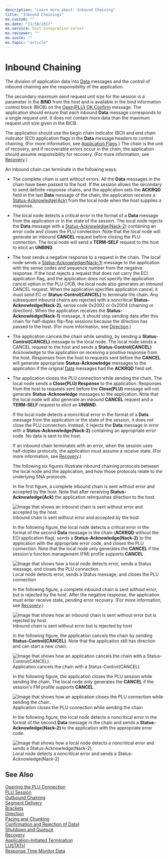```yaml
---
description: "Learn more about: Inbound Chaining"
title: "Inbound Chaining1"
ms.custom: ""
ms.date: "11/30/2017"
ms.service: host-integration-server
ms.reviewer: ""
ms.suite: ""
ms.topic: "article"
---
```

# Inbound Chaining
The division of application data into [Data](./data1.md) messages and the control of inbound chaining are the responsibility of the application.  
  
 The secondary maximum send request unit size for the session is a parameter in the **BIND** from the host and is available in the bind information control block (BICB) on the [Open(PLU) OK Confirm](./open-plu-oconfirm1.md) message. The application should ensure that each inbound **Data** message corresponds to a single request unit. It does not contain more data than the maximum request unit size given in the BICB.  
  
 The application should use the begin chain indicator (BCI) and end chain indicator (ECI) application flags in the **Data** message headers to control chaining. (For more information, see [Application Flags](../core/application-flags1.md).) The chain is the unit of recovery, and if recoverable errors occur in the chain, the application should assume responsibility for recovery. (For more information, see [Recovery](../core/recovery1.md).)  
  
 An inbound chain can terminate in the following ways:  
  
- The complete chain is sent without errors. All the **Data** messages in the chain have been passed to the host. If the session allows the secondary to send definite-response chains, and the application sets the **ACKRQD** field in the last **Data** message of the chain, the application receives a [Status-Acknowledge(Ack)](./status-acknowledge-ack-2.md) from the local node when the host supplies a response.  
  
- The local node detects a critical error in the format of a **Data** message from the application or in the state of the session. The local node rejects the **Data** message with a [Status-Acknowledge(Nack-2)](./status-acknowledge-nack-2-2.md) containing an error code and closes the PLU connection. Note that the local node will generate an inbound **CANCEL** request before closing the PLU connection. The local node will send a **TERM-SELF** request to the host to elicit an **UNBIND**.  
  
- The host sends a negative response to a request in the chain. The local node sends a [Status-Acknowledge(Nack-1)](./status-acknowledge-nack-1-1.md) message to the application with the sense codes and sequence number from the negative response. If the host rejects a request that does not carry the ECI application flag, and the application does not specify the application cancel option in the PLU CICB, the local node also generates an inbound CANCEL request. When the application specifies application cancel, it must send EC or **Status-Control(CANCEL)** to terminate the chain. Any subsequent inbound chains are rejected with a noncritical **Status-Acknowledge(Nack-2)**, sense code 0x2002 or 0x2004 (chaining or direction). When the application receives the **Status-Acknowledge(Nack-1)** message, it should stop sending data after this chain for half-duplex flip-flop sessions because the direction has passed to the host. (For more information, see [Direction](../core/direction1.md).)  
  
- The application cancels the chain while sending, by sending a **Status-Control(CANCEL)** message to the local node. The local node sends a CANCEL request to the host and sends a **Status-Control(CANCEL)** Acknowledge to the application on receiving a positive response from the host. Responses from the host to requests sent before the **CANCEL** will generate appropriate **Status-Acknowledge** messages to the application if the original [Data](./data1.md) messages had the **ACKRQD** field set.  
  
- The application closes the PLU connection while sending the chain. The local node sends a **Close(PLU) Response** to the application. Responses from the host to requests sent before the **Close(PLU)** message will not generate **Status-Acknowledge** messages to the application. Note that the local node will also generate an inbound **CANCEL** request and a **TERM-SELF** request to elicit an **UNBIND**.  
  
  If the local node detects a noncritical error in the format of a **Data** message from the application or the state of the session, it does not close the PLU connection. Instead, it rejects the **Data** message in error with a **Status-Acknowledge(Nack-2)** containing an appropriate error code. No data is sent to the host.  
  
  If an inbound chain terminates with an error, when the session uses half-duplex protocols, the application must assume a receive state. (For more information, see [Recovery](../core/recovery1.md).)  
  
  The following six figures illustrate inbound chaining protocols between the local node and the application, and how those protocols relate to the underlying SNA protocols.  
  
  In the first figure, a complete inbound chain is sent without error and accepted by the host. Note that after receiving **Status-Acknowledge(Ack)** the application relinquishes direction to the host.  
  
  ![Image that shows an inbound chain is sent without error and accepted by the host.](../core/media/his-32703j.gif "his_32703j")  
  Inbound chain is sent without error and accepted by the host  
  
  In the following figure, the local node detects a critical error in the format of the second **Data** message in the chain (**ACKRQD** without the ECI application flag), sends a **Status-Acknowledge(Nack-2)** to the application with the appropriate error code, and closes the PLU connection. Note that the local node only generates the **CANCEL** if the session's function management (FM) profile supports **CANCEL**.  
  
  ![Image that shows how a local node detects error, sends a Status message, and closes the PLU connection.](../core/media/his-32703ja.gif "his_32703ja")  
  Local node detects error, sends a Status message, and closes the PLU connection  
  
  In the following figure, a complete inbound chain is sent without error, but is rejected by the host. After the negative response, the application must enter receive state, pending error recovery. (For more information, see [Recovery](../core/recovery1.md).)  
  
  ![Image that shows how an inbound chain is sent without error but is rejected by host.](../core/media/his-32703jb.gif "his_32703jb")  
  Inbound chain is sent without error but is rejected by host  
  
  In the following figure, the application cancels the chain by sending **Status-Control(CANCEL)**. Note that the application still has direction and can start a new chain.  
  
  ![Image that shows how an application cancels the chain with a Status-Control(CANCEL).](../core/media/his-32703jc.gif "his_32703jc")  
  Application cancels the chain with a Status-Control(CANCEL)  
  
  In the following figure, the application closes the PLU session while sending the chain. The local node only generates the **CANCEL** if the session's FM profile supports **CANCEL**.  
  
  ![Image that shows how an application closes the PLU connection while sending the chain.](../core/media/his-32703jd.gif "his_32703jd")  
  Application closes the PLU connection while sending the chain  
  
  In the following figure, the local node detects a noncritical error in the format of the second **Data** message in the chain and sends a **Status-Acknowledge(Nack-2)** to the application with the appropriate error code.  
  
  ![Image that shows how a local node detects a noncritical error and sends a Status-Acknowledge(Nack-2).](../core/media/his-32703je.gif "his_32703je")  
  Local node detects a noncritical error and sends a Status-Acknowledge(Nack-2)  
  
## See Also  
 [Opening the PLU Connection](../core/opening-the-plu-connection1.md)   
 [PLU Session](../core/plu-session2.md)   
 [Outbound Chaining](../core/outbound-chaining2.md)   
 [Segment Delivery](../core/segment-delivery1.md)   
 [Brackets](../core/brackets1.md)   
 [Direction](../core/direction1.md)   
 [Pacing and Chunking](../core/pacing-and-chunking1.md)   
 [Confirmation and Rejection of Data\]](../core/confirmation-and-rejection-of-data]1.md)   
 [Shutdown and Quiesce](../core/shutdown-and-quiesce1.md)   
 [Recovery](../core/recovery1.md)   
 [Application-Initiated Termination](../core/application-initiated-termination1.md)   
 [LUSTATs\]](../core/lustats]1.md)   
 [Response Time Monitor Data](../core/response-time-monitor-data1.md)
